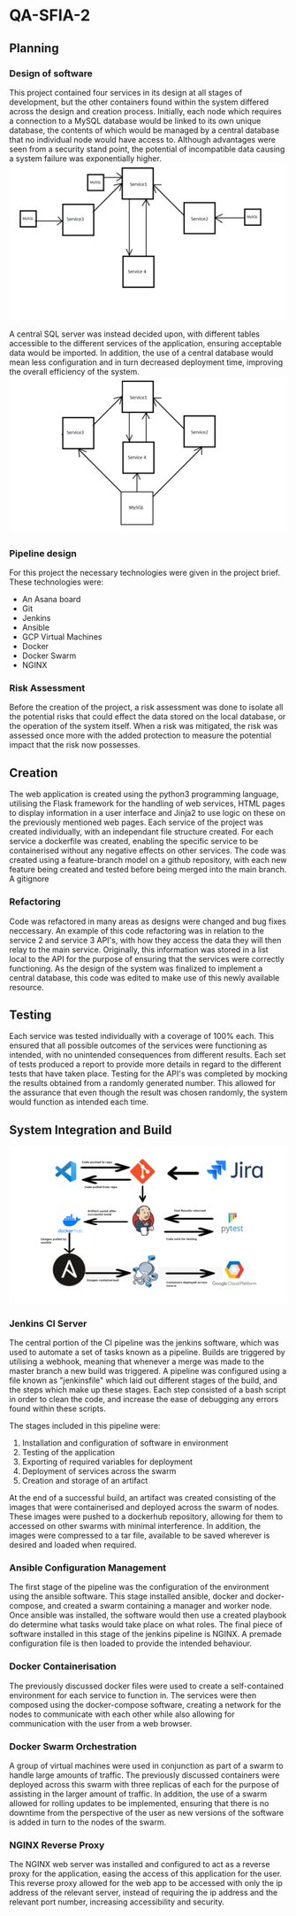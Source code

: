 # QA-SFIA-2
## Planning
### Design of software
This project contained four services in its design at all stages of development, but the other containers found within the system differed across the design and creation process. Initially, each node which requires a connection to a MySQL database would be linked to its own unique database, the contents of which would be managed by a central database that no individual node would have access to. Although advantages were seen from a security stand point, the potential of incompatible data causing a system failure was exponentially higher.
![alt text](./readme_assets/Design1.png "Early design idea")

A central SQL server was instead decided upon, with different tables accessible to the different services of the application, ensuring acceptable data would be imported. In addition, the use of a central database would mean less configuration and in turn decreased deployment time, improving the overall efficiency of the system. 
![alt text](./readme_assets/Design2.png "Revised system design") 

### Pipeline design 
For this project the necessary technologies were given in the project brief.
These technologies were:
- An Asana board
- Git
- Jenkins
- Ansible
- GCP Virtual Machines
- Docker
- Docker Swarm
- NGINX

### Risk Assessment
Before the creation of the project, a risk assessment was done to isolate all the potential risks that could effect the data stored on the local database, or the operation of the  system itself.
When a risk was mitigated, the risk was assessed once more with the added protection to measure the potential impact that the risk now possesses. 

## Creation
The web application is created using the python3 programming language, utilising the Flask framework for the handling of web services, HTML pages to display information in a user interface and Jinja2 to use logic on these on the previously mentioned web pages. 
Each service of the project was created individually, with an independant file structure created. For each service a dockerfile was created, enabling the specific service to be containerised without any negative effects on other services. 
The code was created using a feature-branch model on a github repository, with each new feature being created and tested before being merged into the main branch. 
A gitignore

### Refactoring
Code was refactored in many areas as designs were changed and bug fixes neccessary. An example of this code refactoring was in relation to the service 2 and service 3 API's, with how they access the data they will then relay to the main service.
Originally, this information was stored in a list local to the API for the purpose of ensuring that the services were correctly functioning. As the design of the system was finalized to implement a central database, this code was edited to make use of this newly available resource. 

## Testing
Each service was tested individually with a coverage of 100% each. This ensured that all possible outcomes of the services were functioning as intended, with no unintended consequences from different results.
Each set of tests produced a report to provide more details in regard to the different tests that have taken place. 
Testing for the API's was completed by mocking the results obtained from a randomly generated number. This allowed for the assurance that even though the result was chosen randomly, the system would function as intended each time.

## System Integration and Build
![alt text](./readme_assets/pipeline.png "CI pipeline for this project")
### Jenkins CI Server
The central portion of the CI pipeline was the jenkins software, which was used to automate a set of tasks known as a pipeline. Builds are triggered by utilising a webhook, meaning that whenever a merge was made to the master branch a new build was triggered.
A pipeline was configured using a file known as "jenkinsfile" which laid out different stages of the build, and the steps which make up these stages. Each step consisted of a bash script in order to clean the code, and increase the ease of debugging any errors found within these scripts. 

The stages included in this pipeline were:
1) Installation and configuration of software in environment
2) Testing of the application
3) Exporting of required variables for deployment
4) Deployment of services across the swarm
5) Creation and storage of an artifact

At the end of a successful build, an artifact was created consisting of the images that were containerised and deployed across the swarm of nodes. These images were pushed to a dockerhub repository, allowing for them to accessed on other swarms with minimal interference.
In addition, the images were compressed to a tar file, available to be saved wherever is desired and loaded when required. 

### Ansible Configuration Management
The first stage of the pipeline was the configuration of the environment using the ansible software. This stage installed ansible, docker and docker-compose, and created a swarm containing a manager and worker node. 
Once ansible was installed, the software would then use a created playbook do determine what tasks would take place on what roles. 
The final piece of software installed in this stage of the jenkins pipeline is NGINX. A premade configuration file is then loaded to provide the intended behaviour.

### Docker Containerisation
The previously discussed docker files were used to create a self-contained environment for each service to function in. The services were then composed using the docker-compose software, creating a network for the nodes to communicate with each other while also allowing for communication with the user from a web browser. 

### Docker Swarm Orchestration
A group of virtual machines were used in conjunction as part of a swarm to handle large amounts of traffic. The previously discussed containers were deployed across this swarm with three replicas of each for the purpose of assisting in the larger amount of traffic. 
In addition, the use of a swarm allowed for rolling updates to be implemented, ensuring that there is no downtime from the perspective of the user as new versions of the software is added in turn to the nodes of the swarm. 

### NGINX Reverse Proxy
The NGINX web server was installed and configured to act as a reverse proxy for the application, easing the access of this application for the user. This reverse proxy allowed for the web app to be accessed with only the ip address of the relevant server, instead of requiring the ip address and the relevant port number, increasing accessibility and security.